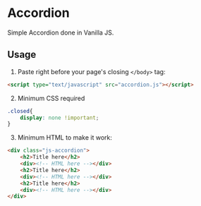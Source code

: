 # Accordion

Simple Accordion done in Vanilla JS.

## Usage
1. Paste right before your page's closing `</body>` tag:

```html
<script type="text/javascript" src="accordion.js"></script>
```

2. Minimum CSS required

```CSS
.closed{
    display: none !important;
}
```

3. Minimum HTML to make it work:

```html
<div class="js-accordion">
    <h2>Title here</h2>
    <div><!-- HTML here --></div>
    <h2>Title here</h2>
    <div><!-- HTML here --></div>
    <h2>Title here</h2>
    <div><!-- HTML here --></div>
</div>
```
